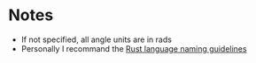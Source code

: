 # Notes

- If not specified, all angle units are in rads
- Personally I recommand the [Rust language naming guidelines](https://rust-lang.github.io/api-guidelines/naming.html)